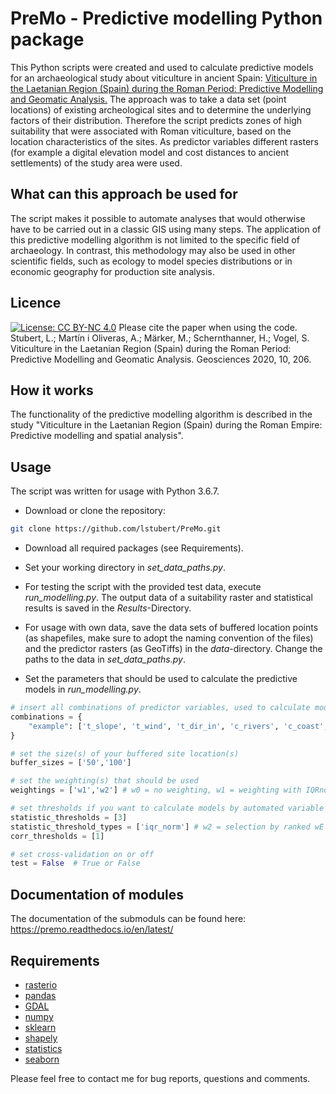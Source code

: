 
# PreMo - Predictive modelling Python package
This Python scripts were created and used to calculate predictive models for an archaeological study about viticulture in ancient Spain: [Viticulture in the Laetanian Region (Spain) during the Roman Period: Predictive Modelling and Geomatic Analysis.](https://www.mdpi.com/2076-3263/10/6/206/htm) The approach was to take a data set (point locations) of existing archeological sites and to determine the underlying factors of their distribution. Therefore the script predicts zones of high suitability that were associated with Roman viticulture, based on the location characteristics of the sites.
As predictor variables different rasters (for example a digital elevation model and cost distances to ancient settlements) of the study area were used.


## What can this approach be used for
The script makes it possible to automate analyses that would otherwise have to be carried out in a classic GIS using many steps. The application of this predictive modelling algorithm is not limited to the specific field of archaeology. In contrast, this methodology may also be used in other scientific fields, such as ecology to model species distributions or in economic geography for production site analysis.

## Licence
[![License: CC BY-NC 4.0](https://licensebuttons.net/l/by-nc/4.0/80x15.png)](https://creativecommons.org/licenses/by-nc/4.0/)
Please cite the paper when using the code.
Stubert, L.; Martín i Oliveras, A.; Märker, M.; Schernthanner, H.; Vogel, S. Viticulture in the Laetanian Region (Spain) during the Roman Period: Predictive Modelling and Geomatic Analysis. Geosciences 2020, 10, 206.


## How it works
The functionality of the predictive modelling algorithm is described in the study "Viticulture in the Laetanian Region (Spain) during the Roman Empire: Predictive modelling and spatial analysis".

## Usage

The script was written for usage with Python 3.6.7.


+ Download or clone the repository:
```bash
git clone https://github.com/lstubert/PreMo.git
```
+ Download all required packages (see Requirements).

+ Set your working directory in *set_data_paths.py*.

+ For testing the script with the provided test data, execute *run_modelling.py*. The output data of a suitability raster and statistical results is saved in the *Results*-Directory.

+ For usage with own data, save the data sets of buffered location points (as shapefiles, make sure to adopt the naming convention of the files) and the predictor rasters (as GeoTiffs) in the *data*-directory. Change the paths to the data in *set_data_paths.py*.

+ Set the parameters that should be used to calculate the predictive models in *run_modelling.py*.

```python
# insert all combinations of predictor variables, used to calculate models
combinations = {
    "example": ['t_slope', 't_wind', 't_dir_in', 'c_rivers', 'c_coast', 'c_prim_set', 'c_sec_set', 'c_allroads'],
}

# set the size(s) of your buffered site location(s)
buffer_sizes = ['50','100'] 

# set the weighting(s) that should be used
weightings = ['w1','w2'] # w0 = no weighting, w1 = weighting with IQRnorm, w2 = weighting wE after Ejstrud, w3 = weighting after Saaty

# set thresholds if you want to calculate models by automated variable selection (if you want to calculate models by experts selection, set statistic threshold to 100 and correlation threshold to 1) 
statistic_thresholds = [3]
statistic_threshold_types = ['iqr_norm'] # w2 = selection by ranked wE after Ejstrud, iqr_norm = selection by ranked IQR norm
corr_thresholds = [1]

# set cross-validation on or off
test = False  # True or False
````

## Documentation of modules

The documentation of the submoduls can be found here:
https://premo.readthedocs.io/en/latest/

## Requirements
+ [rasterio](www.pip.com/rasterio)
+ [pandas](https://pypi.org/project/pandas/)
+ [GDAL](https://pypi.org/project/GDAL/)
+ [numpy](https://pypi.org/project/numpy/)
+ [sklearn](https://pypi.org/project/scikit-learn/)
+ [shapely](https://pypi.org/project/Shapely/)
+ [statistics](https://pypi.org/project/statistics/)
+ [seaborn](https://pypi.org/project/seaborn/)


Please feel free to contact me for bug reports, questions and comments.
